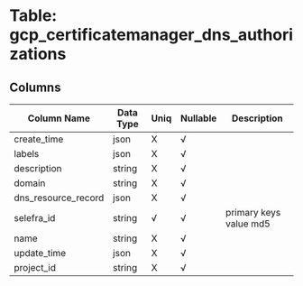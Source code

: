 # Table: gcp_certificatemanager_dns_authorizations

## Columns 

|  Column Name   |  Data Type  | Uniq | Nullable | Description | 
|  ----  | ----  | ----  | ----  | ---- | 
| create_time | json | X | √ |  | 
| labels | json | X | √ |  | 
| description | string | X | √ |  | 
| domain | string | X | √ |  | 
| dns_resource_record | json | X | √ |  | 
| selefra_id | string | √ | √ | primary keys value md5 | 
| name | string | X | √ |  | 
| update_time | json | X | √ |  | 
| project_id | string | X | √ |  | 


